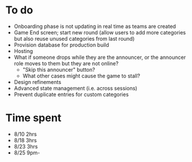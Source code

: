 # To do

- Onboarding phase is not updating in real time as teams are created
- Game End screen; start new round (allow users to add more categories but also reuse unused categories from last round)
- Provision database for production build
- Hosting
- What if someone drops while they are the announcer, or the announcer role moves to them but they are not online?
    - "Skip this announcer" button?
    - What other cases might cause the game to stall?
- Design refinements
- Advanced state management (i.e. across sessions)
- Prevent duplicate entries for custom categories

# Time spent
- 8/10 2hrs
- 8/18 3hrs
- 8/23 3hrs
- 8/25 9pm-